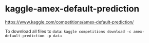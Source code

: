 # kaggle-amex-default-prediction
https://www.kaggle.com/competitions/amex-default-prediction/

To download all files to `data`:
`kaggle competitions download -c amex-default-prediction -p data`
